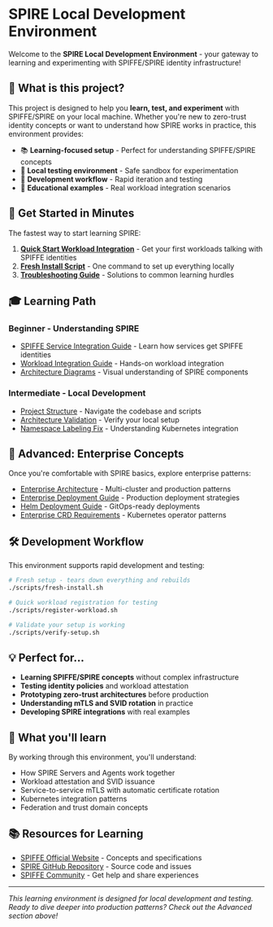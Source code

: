 # SPIRE Local Development Environment

Welcome to the **SPIRE Local Development Environment** - your gateway to learning and experimenting with SPIFFE/SPIRE identity infrastructure! 

## 🎯 What is this project?

This project is designed to help you **learn, test, and experiment** with SPIFFE/SPIRE on your local machine. Whether you're new to zero-trust identity concepts or want to understand how SPIRE works in practice, this environment provides:

- 📚 **Learning-focused setup** - Perfect for understanding SPIFFE/SPIRE concepts
- 🧪 **Local testing environment** - Safe sandbox for experimentation
- 🔧 **Development workflow** - Rapid iteration and testing
- 📖 **Educational examples** - Real workload integration scenarios

## 🚀 Get Started in Minutes

The fastest way to start learning SPIRE:

1. **[Quick Start Workload Integration](quick_start_workload_integration.md)** - Get your first workloads talking with SPIFFE identities
2. **[Fresh Install Script](script_fixes_summary.md)** - One command to set up everything locally
3. **[Troubleshooting Guide](troubleshooting.md)** - Solutions to common learning hurdles

## 🎓 Learning Path

### Beginner - Understanding SPIRE
- [SPIFFE Service Integration Guide](spiffe_service_integration_guide.md) - Learn how services get SPIFFE identities
- [Workload Integration Guide](workload_integration_guide.md) - Hands-on workload integration
- [Architecture Diagrams](architecture_diagrams.md) - Visual understanding of SPIRE components

### Intermediate - Local Development
- [Project Structure](project_structure.md) - Navigate the codebase and scripts
- [Architecture Validation](architecture_validation.md) - Verify your local setup
- [Namespace Labeling Fix](namespace_labeling_fix.md) - Understanding Kubernetes integration

## 🏢 Advanced: Enterprise Concepts

Once you're comfortable with SPIRE basics, explore enterprise patterns:

- [Enterprise Architecture](enterprise_architecture_diagram.md) - Multi-cluster and production patterns
- [Enterprise Deployment Guide](enterprise_deployment_guide.md) - Production deployment strategies
- [Helm Deployment Guide](helm_deployment_guide.md) - GitOps-ready deployments
- [Enterprise CRD Requirements](enterprise_crd_requirements.md) - Kubernetes operator patterns

## 🛠️ Development Workflow

This environment supports rapid development and testing:

```bash
# Fresh setup - tears down everything and rebuilds
./scripts/fresh-install.sh

# Quick workload registration for testing
./scripts/register-workload.sh

# Validate your setup is working
./scripts/verify-setup.sh
```

## 💡 Perfect for...

- **Learning SPIFFE/SPIRE concepts** without complex infrastructure
- **Testing identity policies** and workload attestation
- **Prototyping zero-trust architectures** before production
- **Understanding mTLS and SVID rotation** in practice
- **Developing SPIRE integrations** with real examples

## 🎯 What you'll learn

By working through this environment, you'll understand:
- How SPIRE Servers and Agents work together
- Workload attestation and SVID issuance
- Service-to-service mTLS with automatic certificate rotation
- Kubernetes integration patterns
- Federation and trust domain concepts

## 📚 Resources for Learning

- [SPIFFE Official Website](https://spiffe.io) - Concepts and specifications
- [SPIRE GitHub Repository](https://github.com/spiffe/spire) - Source code and issues
- [SPIFFE Community](https://spiffe.io/community/) - Get help and share experiences

---

*This learning environment is designed for local development and testing. Ready to dive deeper into production patterns? Check out the Advanced section above!*